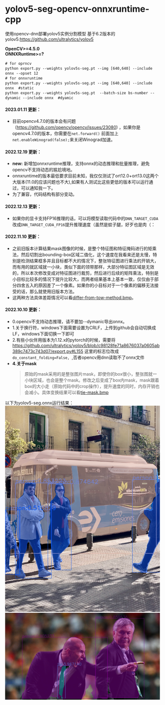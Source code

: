 # yolov5-seg-opencv-onnxruntime-cpp
使用opencv-dnn部署yolov5实例分割模型
基于6.2版本的yolov5:https://github.com/ultralytics/yolov5

**OpenCV>=4.5.0**<br>
**ONNXRuntime>=?**
```
# for oprncv
python export.py --weights yolov5s-seg.pt --img [640,640] --include onnx --opset 12
# for onnxruntime
python export.py --weights yolov5s-seg.pt --img [640,640] --include onnx  #static
python export.py --weights yolov5s-seg.pt  --batch-size bs-number --dynamic --include onnx  #dyamic
```
#### 2023.01.11 更新：
+ 目前opencv4.7.0的版本会有问题（https://github.com/opencv/opencv/issues/23080) ，如果你是opencv4.7.0的版本，你需要在```net.forward()``` 前面加上```net.enableWinograd(false);```来关闭Winograd加速。

#### 2022.12.19 更新：
+ **new:** 新增加onnxruntime推理，支持onnx的动态推理和批量推理，避免opencv不支持动态的尴尬境地。
+ onnxruntime的版本最低要求目前未知，我仅仅测试了ort12.0+ort13.0这两个大版本(11.0的应该问题也不大),如果有人测试比这些更低的版本可以运行通过，可以通知我一下。
+ 为了兼容，代码结构有部分变动。
#### 2022.12.13 更新：
+ 如果你的显卡支持FP16推理的话，可以将模型读取代码中的```DNN_TARGET_CUDA```改成```DNN_TARGET_CUDA_FP16```提升推理速度（虽然是蚊子腿，好歹也是肉（： 
#### 2022.11.10 更新：
+ 之前旧版本计算结果mask图像的时候，是整个特征图和特征掩码进行的矩乘法，然后切割出bounding-box区域二值化，这个速度在我看来还是太慢，特别是检测结果框多并且目标都不大的情况下，整张特征图进行乘法的开销大，而有用的就区域就一小块，类似下面的领带那样，大部分特征图区域是无效的，所以本次修改变成对特征图进行裁剪，然后进行后续的矩阵乘法，特别是小目标比较多的情况下提升比较大，而两者结果基本上基本一致，仅仅由于部分四舍五入的原因差了一个像素。如果你的小目标对于一个像素的偏移无法接受的话，那么就使用旧版本方法。
+ 这两种方法具体差距情况可以看[differ-from-tow-method.bmp](res/bus_diff.bmp)。

 
#### 2022.10.10 更新：  
+ 0.opencv不支持动态推理，请不要加--dymanic导出onnx。
+ 1.关于换行符，windows下面需要设置为CRLF，上传到github会自动切换成LF，windows下面切换一下即可<br>
+ 2.有些小伙伴用版本为1.12.x的pytorch的时候，需要将
https://github.com/ultralytics/yolov5/blob/c98128fe71a8676037a0605ab389c7473c743d07/export.py#L155
这里的标志位改成```do_constant_folding=False, ```,否者opencv用dnn读取不了onnx文件
+ **4.关于mask**
  > 原始的mask采用的是整张图片mask，即使你的box很小，整张图就一小块区域，也会是整个mask。修改之后变成了box内mask，mask跟着box的大小走（原始代码中的crop操作），提升速度的同时，内存开销也会减小。具体变换结果可以看[tie-mask.bmp](res/boxMask.bmp)

以下为yolov5-seg.onnx运行结果：
![](res/bus.bmp)
![](res/zidane.bmp)
